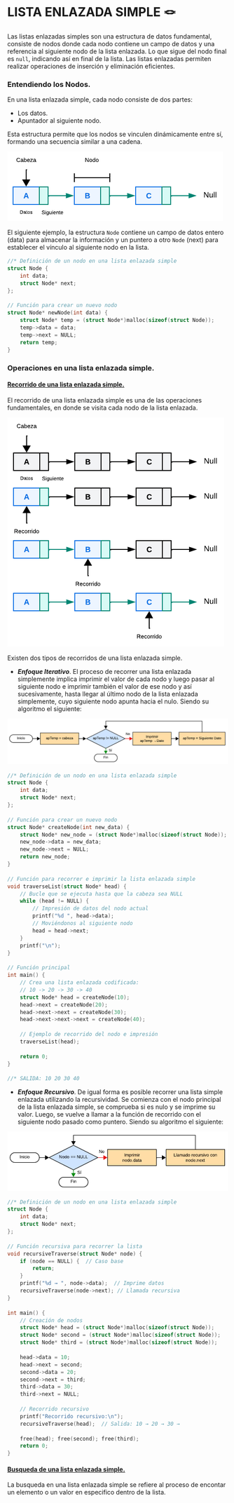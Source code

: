 # LISTA ENLAZADA SIMPLE :knot:
Las listas enlazadas simples son una estructura de datos fundamental, consiste de nodos donde cada nodo contiene un campo de datos y una referencia al siguiente nodo de la lista enlazada. Lo que sigue del nodo final es `null`, indicando así en final de la lista. Las listas enlazadas permiten realizar operaciones de inserción y eliminación eficientes.

### Entendiendo los Nodos.
En una lista enlazada simple, cada nodo consiste de dos partes:

- Los datos.
- Apuntador al siguiente nodo.

Esta estructura permite que los nodos se vinculen dinámicamente entre sí, formando una secuencia similar a una cadena.

<div><img src="../../../../../imgs/01 - Lenguaje C/02 - ProgramacionIntermedia/04 - ED/SLL.png"></div>

El siguiente ejemplo, la estructura `Node` contiene un campo de datos entero (data) para almacenar la información y un puntero a otro `Node` (next) para establecer el vínculo al siguiente nodo en la lista.

```C
//* Definición de un nodo en una lista enlazada simple
struct Node {
    int data;
    struct Node* next;
};

// Función para crear un nuevo nodo
struct Node* newNode(int data) {
    struct Node* temp = (struct Node*)malloc(sizeof(struct Node));
    temp->data = data;
    temp->next = NULL;
    return temp;
}
```

### Operaciones en una lista enlazada simple.
#### <a href="04 - 06 - 02 - RSLL.c">Recorrido de una lista enlazada simple.</a>
El recorrido de una lista enlazada simple es una de las operaciones fundamentales, en donde se visita cada nodo de la lista enlazada.

<div><img src="../../../../../imgs/01 - Lenguaje C/02 - ProgramacionIntermedia/04 - ED/SLL_2.png"></div>

Existen dos tipos de recorridos de una lista enlazada simple.

- <b><i>Enfoque Iterativo</i></b>. El proceso de recorrer una lista enlazada simplemente implica imprimir el valor de cada nodo y luego pasar al siguiente nodo e imprimir también el valor de ese nodo y así sucesivamente, hasta llegar al último nodo de la lista enlazada simplemente, cuyo siguiente nodo apunta hacia el nulo. Siendo su algoritmo el siguiente:

<div><img src="../../../../../imgs/01 - Lenguaje C/02 - ProgramacionIntermedia/04 - ED/SLL_3.png"></div>

```C
//* Definición de un nodo en una lista enlazada simple
struct Node {
    int data;
    struct Node* next;
};

// Función para crear un nuevo nodo
struct Node* createNode(int new_data) {
    struct Node* new_node = (struct Node*)malloc(sizeof(struct Node));
    new_node->data = new_data;
    new_node->next = NULL;
    return new_node;
}

// Función para recorrer e imprimir la lista enlazada simple
void traverseList(struct Node* head) {
    // Bucle que se ejecuta hasta que la cabeza sea NULL
    while (head != NULL) {
        // Impresión de datos del nodo actual
        printf("%d ", head->data);
        // Moviéndonos al siguiente nodo
        head = head->next;
    }
    printf("\n");
}

// Función principal
int main() {
    // Crea una lista enlazada codificada:
    // 10 -> 20 -> 30 -> 40
    struct Node* head = createNode(10);
    head->next = createNode(20);
    head->next->next = createNode(30);
    head->next->next->next = createNode(40);

    // Ejemplo de recorrido del nodo e impresión
    traverseList(head);

    return 0;
}

//* SALIDA: 10 20 30 40
```

- <b><i>Enfoque Recursivo</i></b>. De igual forma es posible recorrer una lista simple enlazada utilizando la recursividad. Se comienza con el nodo principal de la lista enlazada simple, se comprueba si es nulo y se imprime su valor. Luego, se vuelve a llamar a la función de recorrido con el siguiente nodo pasado como puntero. Siendo su algoritmo el siguiente:

<div><img src="../../../../../imgs/01 - Lenguaje C/02 - ProgramacionIntermedia/04 - ED/SLL_4.png"></div>

```C
//* Definición de un nodo en una lista enlazada simple
struct Node {
    int data;
    struct Node* next;
};

// Función recursiva para recorrer la lista
void recursiveTraverse(struct Node* node) {
    if (node == NULL) {  // Caso base
        return;
    }
    printf("%d → ", node->data);  // Imprime datos
    recursiveTraverse(node->next); // Llamada recursiva
}

int main() {
    // Creación de nodos
    struct Node* head = (struct Node*)malloc(sizeof(struct Node));
    struct Node* second = (struct Node*)malloc(sizeof(struct Node));
    struct Node* third = (struct Node*)malloc(sizeof(struct Node));

    head->data = 10;
    head->next = second;
    second->data = 20;
    second->next = third;
    third->data = 30;
    third->next = NULL;

    // Recorrido recursivo
    printf("Recorrido recursivo:\n");
    recursiveTraverse(head);  // Salida: 10 → 20 → 30 → 

    free(head); free(second); free(third);
    return 0;
}
```

#### <a href="04 - 06 - 02 - BSLL.c">Busqueda de una lista enlazada simple.</a>
La busqueda en una lista enlazada simple se refiere al proceso de encontar un elemento o un valor en especifico dentro de la lista.